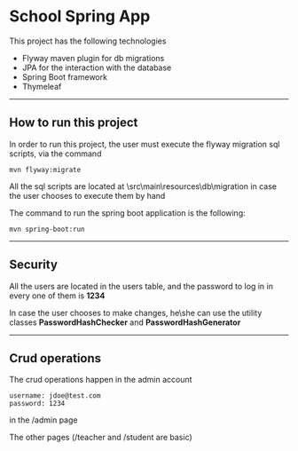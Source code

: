 # School Spring App

This project has the following technologies

- Flyway maven plugin for db migrations
- JPA for the interaction with the database
- Spring Boot framework
- Thymeleaf

----

## How to run this project

In order to run this project, the user must execute the flyway migration sql scripts, via the command

```
mvn flyway:migrate
```

All the sql scripts are located at <root-of-project>\src\main\resources\db\migration in case the user chooses to execute
them by hand

The command to run the spring boot application is the following:

```
mvn spring-boot:run
```

----

## Security

All the users are located in the users table, and the password to log in in every one of them is <b>1234</b>

In case the user chooses to make changes, he\she can use the utility classes <b>PasswordHashChecker</b> and <b>
PasswordHashGenerator</b>

---

## Crud operations

The crud operations happen in the admin account

```
username: jdoe@test.com
password: 1234
```

in the /admin page

The other pages (/teacher and /student are basic)


